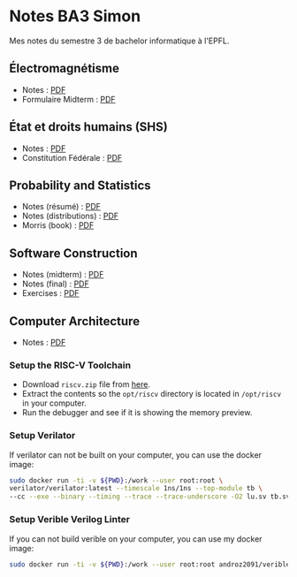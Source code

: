 # Notes BA3 Simon

Mes notes du semestre 3 de bachelor informatique à l'EPFL.

## Électromagnétisme

* Notes : [PDF](./electromag/resume.pdf)
* Formulaire Midterm : [PDF](./electromag/formulaire%20midterm%20electromag.pdf)

## État et droits humains (SHS)

* Notes : [PDF](./shs/notes.pdf)
* Constitution Fédérale : [PDF](./shs/constitution-federale.pdf)

## Probability and Statistics

* Notes (résumé) : [PDF](./probastats/resume.pdf)
* Notes (distributions) : [PDF](./probastats/distributions.pdf)
* Morris (book) : [PDF](./probastats/Morris_H_DeGroot_Mark_J_Schervish_Probability_and_statistics_Pearson.pdf)

## Software Construction

* Notes (midterm) : [PDF](./softcon/midterm.pdf)
* Notes (final) : [PDF](./softcon/final.pdf)
* Exercises : [PDF](./softcon/exercises/)

## Computer Architecture

* Notes : [PDF](./comparch/resume.pdf)

### Setup the RISC-V Toolchain

* Download `riscv.zip` file from [here](https://github.com/simon-epfl/prebuilt-binaries-riscv-toolchain/blob/main/riscv.zip).
* Extract the contents so the `opt/riscv` directory is located in `/opt/riscv` in your computer.
* Run the debugger and see if it is showing the memory preview.

### Setup Verilator

If verilator can not be built on your computer, you can use the docker image:
```bash
sudo docker run -ti -v ${PWD}:/work --user root:root \ 
verilator/verilator:latest --timescale 1ns/1ns --top-module tb \
--cc --exe --binary --timing --trace --trace-underscore -O2 lu.sv tb.sv
```

### Setup Verible Verilog Linter

If you can not build verible on your computer, you can use my docker image:
```bash
sudo docker run -ti -v ${PWD}:/work --user root:root androz2091/verible:sha-2195809 verible-verilog-lint
```
